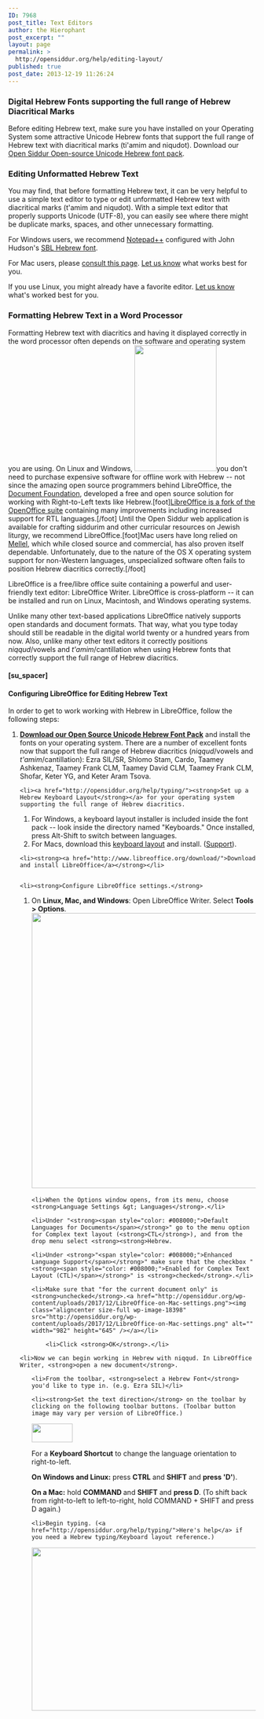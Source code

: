 ```yaml
---
ID: 7968
post_title: Text Editors
author: the Hierophant
post_excerpt: ""
layout: page
permalink: >
  http://opensiddur.org/help/editing-layout/
published: true
post_date: 2013-12-19 11:26:24
---
```

<div class="english">
<h3>Digital Hebrew Fonts supporting the full range of Hebrew Diacritical Marks</h3>
Before editing Hebrew text, make sure you have installed on your Operating System some attractive Unicode Hebrew fonts that support the full range of Hebrew text with diacritical marks (ti'amim and niqudot). Download our<a href="http://opensiddur.org/craft/unicode-compliant-and-open-source-licensed-hebrew-fonts/"> Open Siddur Open-source Unicode Hebrew font pack</a>.
<h3>Editing Unformatted Hebrew Text</h3>
You may find, that before formatting Hebrew text, it can be very helpful to use a simple text editor to type or edit unformatted Hebrew text with diacritical marks (t'amim and niqudot). With a simple text editor that properly supports Unicode (UTF-8), you can easily see where there might be duplicate marks, spaces, and other unnecessary formatting.

For Windows users, we recommend <a href="https://notepad-plus-plus.org/">Notepad++</a> configured with John Hudson's <a href="http://www.sbl-site.org/educational/BiblicalFonts_SBLHebrew.aspx">SBL Hebrew font</a>.

For Mac users, please <a href="http://www.alanwood.net/unicode/utilities_editors_macosx.html">consult this page</a>. <a href="http://opensiddur.org/contact/">Let us know</a> what works best for you.

If you use Linux, you might already have a favorite editor. <a href="http://opensiddur.org/contact/">Let us know</a> what's worked best for you.
<h3>Formatting Hebrew Text in a Word Processor</h3>
Formatting Hebrew text with diacritics and having it displayed correctly in the word processor often depends on the software and operating system you are using. On Linux and Windows, <a href="http://www.libreoffice.org/download/"><img class="size-full wp-image-4658 alignleft" title="Libreoffice_icon_mix" src="http://opensiddur.org/wp-content/uploads/2012/04/Libreoffice_icon_mix.png" alt="" width="167" height="256" /></a>you don't need to purchase expensive software for offline work with Hebrew -- not since the amazing open source programmers behind LibreOffice, the <a href="http://www.documentfoundation.org/">Document Foundation</a>, developed a free and open source solution for working with Right-to-Left texts like Hebrew.[foot]<a href="http://en.wikipedia.org/wiki/Libreoffice">LibreOffice is a fork of the OpenOffice suite</a> containing many improvements including increased support for RTL languages.[/foot] Until the Open Siddur web application is available for crafting siddurim and other curricular resources on Jewish liturgy, we recommend LibreOffice.[foot]Mac users have long relied on <a href="http://www.mellel.com/">Mellel</a>, which while closed source and commercial, has also proven itself dependable. Unfortunately, due to the nature of the OS X operating system support for non-Western languages, unspecialized software often fails to position Hebrew diacritics correctly.[/foot]

LibreOffice is a free/libre office suite containing a powerful and user-friendly text editor: LibreOffice Writer. LibreOffice is cross-platform -- it can be installed and run on Linux, Macintosh, and Windows operating systems.

Unlike many other text-based applications LibreOffice natively supports open standards and document formats. That way, what you type today should still be readable in the digital world twenty or a hundred years from now. Also, unlike many other text editors it correctly positions <em>niqqud</em>/vowels and <em>t'amim</em>/cantillation when using Hebrew fonts that correctly support the full range of Hebrew diacritics.
<h4>[su_spacer]</h4>
<h4>Configuring LibreOffice for Editing Hebrew Text</h4>
In order to get to work working with Hebrew in LibreOffice, follow the following steps:
<ol>
    <li><a href="http://opensiddur.org/help/fonts"><strong>Download our Open Source Unicode Hebrew Font Pack</strong></a> and install the fonts on your operating system. There are a number of excellent fonts now that support the full range of Hebrew diacritics (<em>niqqud</em>/vowels and <em>t'amim</em>/cantillation): Ezra SIL/SR, Shlomo Stam, Cardo, Taamey Ashkenaz, Taamey Frank CLM, Taamey David CLM, Taamey Frank CLM, Shofar, Keter YG, and Keter Aram Tsova.</li>


    <li><a href="http://opensiddur.org/help/typing/"><strong>Set up a Hebrew Keyboard Layout</strong></a> for your operating system supporting the full range of Hebrew diacritics.

<ol>
    <li>For Windows, a keyboard layout installer is included inside the font pack -- look inside the directory named "Keyboards." Once installed, press Alt-Shift to switch between languages.</li>
    <li>For Macs, download this <a href="http://www.sbl-site.org/Fonts/BiblicalHebrewKeyboardsInstallerOSX.zip">keyboard layout</a> and install. (<a href="http://www.sbl-site.org/educational/biblicalfonts_FAQ_OSX.aspx">Support</a>).</li>
</ol>
</li>


    <li><strong><a href="http://www.libreoffice.org/download/">Download and install LibreOffice</a></strong></li>


    <li><strong>Configure LibreOffice settings.</strong>
<ol>
    <li>On <strong>Linux, Mac, and Windows</strong>: Open LibreOffice Writer. Select <strong>Tools &gt; Options</strong>.<a href="http://opensiddur.org/wp-content/uploads/2012/04/Select-Option1.png"><img class="aligncenter size-full wp-image-4641" title="Select Option" src="http://opensiddur.org/wp-content/uploads/2012/04/Select-Option1.png" alt="" width="692" height="560" /></a></li>

    <li>When the Options window opens, from its menu, choose <strong>Language Settings &gt; Languages</strong>.</li>

    <li>Under "<strong><span style="color: #008000;">Default Languages for Documents</span></strong>" go to the menu option for Complex text layout (<strong>CTL</strong>), and from the drop menu select <strong><strong>Hebrew.
</strong></strong></li>

    <li>Under <strong>"<span style="color: #008000;">Enhanced Language Support</span></strong>" make sure that the checkbox "<strong><span style="color: #008000;">Enabled for Complex Text Layout (CTL)</span></strong>" is <strong>checked</strong>.</li>

    <li>Make sure that "for the current document only" is <strong>unchecked</strong>.<a href="http://opensiddur.org/wp-content/uploads/2017/12/LibreOffice-on-Mac-settings.png"><img class="aligncenter size-full wp-image-18398" src="http://opensiddur.org/wp-content/uploads/2017/12/LibreOffice-on-Mac-settings.png" alt="" width="982" height="645" /></a></li>

        <li>Click <strong>OK</strong>.</li>
</ol>
</li>


    <li>Now we can begin working in Hebrew with niqqud. In LibreOffice Writer, <strong>open a new document</strong>.
<ol>

    <li>From the toolbar, <strong>select a Hebrew Font</strong> you'd like to type in. (e.g. Ezra SIL)</li>

    <li><strong>Set the text direction</strong> on the toolbar by clicking on the following toolbar buttons. (Toolbar button image may vary per version of LibreOffice.)
<a href="http://opensiddur.org/wp-content/uploads/2017/12/RTL-LTR-text-orientation.png"><img class="alignnone size-full wp-image-18395" src="http://opensiddur.org/wp-content/uploads/2017/12/RTL-LTR-text-orientation.png" alt="" width="83" height="38" /></a>

For a <strong>Keyboard Shortcut</strong> to change the language orientation to right-to-left.

<strong>On Windows and Linux:</strong> press <strong>CTRL</strong> and <strong>SHIFT</strong> and <strong>press 'D'</strong>).

<strong>On a Mac:</strong> hold <strong>COMMAND </strong>and <strong>SHIFT</strong> and <strong>press D</strong>. (To shift back from right-to-left to left-to-right, hold COMMAND + SHIFT and press D again.)</li>

    <li>Begin typing. (<a href="http://opensiddur.org/help/typing/">Here's help</a> if you need a Hebrew typing/Keyboard layout reference.)

<a href="http://opensiddur.org/wp-content/uploads/2012/04/Select-RTL1.png"><img class="aligncenter size-full wp-image-4645" title="Select RTL" src="http://opensiddur.org/wp-content/uploads/2012/04/Select-RTL1.png" alt="" width="961" height="332" /></a></li>
</ol>
</li>
</ol>
</div>